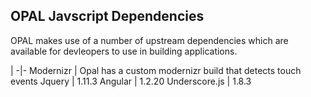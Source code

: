 ## OPAL Javscript Dependencies

OPAL makes use of a number of upstream dependencies which are available for
devleopers to use in building applications.

|
-|-
Modernizr | Opal has a custom modernizr build that detects touch events
Jquery | 1.11.3
Angular | 1.2.20
Underscore.js | 1.8.3
